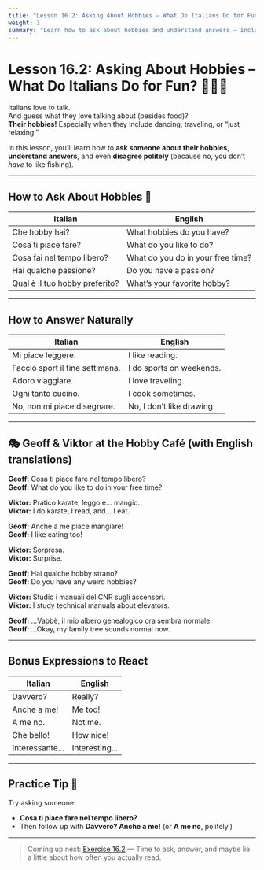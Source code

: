 ```yaml
---
title: "Lesson 16.2: Asking About Hobbies – What Do Italians Do for Fun?"
weight: 3
summary: "Learn how to ask about hobbies and understand answers – including how to politely say you’re not into fishing."
---
```


# Lesson 16.2: Asking About Hobbies – What Do Italians Do for Fun? 🧠🎾🎨

Italians love to talk.  
And guess what they love talking about (besides food)?  
**Their hobbies!** Especially when they include dancing, traveling, or “just relaxing.”

In this lesson, you’ll learn how to **ask someone about their hobbies**, **understand answers**, and even **disagree politely** (because no, you don’t *have* to like fishing).

---

## How to Ask About Hobbies 🎤

| Italian                          | English                        |
|----------------------------------|--------------------------------|
| Che hobby hai?                   | What hobbies do you have?     |
| Cosa ti piace fare?             | What do you like to do?       |
| Cosa fai nel tempo libero?      | What do you do in your free time?  
| Hai qualche passione?           | Do you have a passion?        |
| Qual è il tuo hobby preferito?  | What’s your favorite hobby?   |

---

## How to Answer Naturally

| Italian                         | English                            |
|---------------------------------|------------------------------------|
| Mi piace leggere.               | I like reading.                    |
| Faccio sport il fine settimana. | I do sports on weekends.          |
| Adoro viaggiare.                | I love traveling.                 |
| Ogni tanto cucino.              | I cook sometimes.                 |
| No, non mi piace disegnare.     | No, I don’t like drawing.         |

---

## 🎭 Geoff & Viktor at the Hobby Café (with English translations)

**Geoff:** Cosa ti piace fare nel tempo libero?  
**Geoff:** What do you like to do in your free time?

**Viktor:** Pratico karate, leggo e... mangio.  
**Viktor:** I do karate, I read, and... I eat.

**Geoff:** Anche a me piace mangiare!  
**Geoff:** I like eating too!

**Viktor:** Sorpresa.  
**Viktor:** Surprise.

**Geoff:** Hai qualche hobby strano?  
**Geoff:** Do you have any weird hobbies?

**Viktor:** Studio i manuali del CNR sugli ascensori.  
**Viktor:** I study technical manuals about elevators.

**Geoff:** …Vabbè, il mio albero genealogico ora sembra normale.  
**Geoff:** …Okay, my family tree sounds normal now.

---

## Bonus Expressions to React

| Italian             | English                |
|---------------------|------------------------|
| Davvero?            | Really?                |
| Anche a me!         | Me too!                |
| A me no.            | Not me.                |
| Che bello!          | How nice!              |
| Interessante...     | Interesting...         |

---

## Practice Tip 💬

Try asking someone:
- **Cosa ti piace fare nel tempo libero?**  
- Then follow up with **Davvero? Anche a me!** (or **A me no**, politely.)

---

> Coming up next: [Exercise 16.2](../exercise16-2) — Time to ask, answer, and maybe lie a little about how often you actually read.
